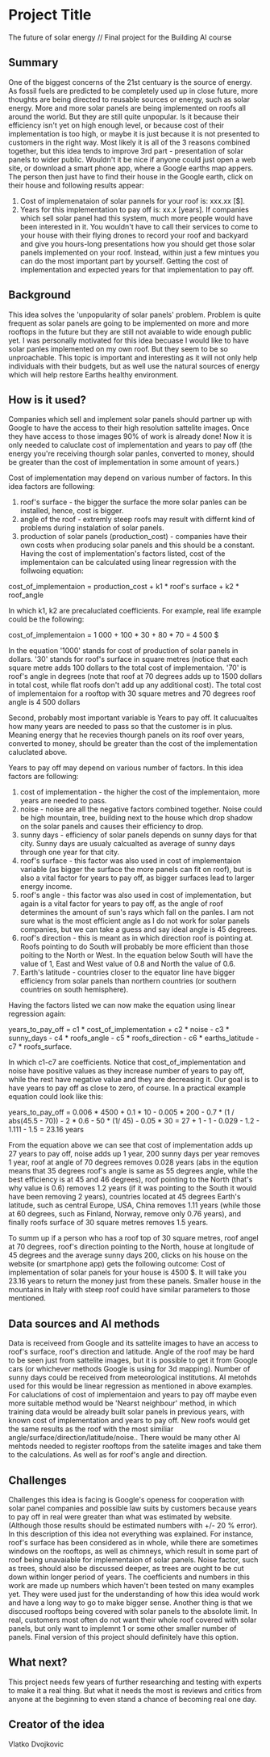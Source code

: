 # Project Title

The future of solar energy //
Final project for the Building AI course

## Summary

One of the biggest concerns of the 21st centuary is the source of energy. As fossil fuels are predicted to be completely used up in close future, more thoughts are being directed to reusable sources or energy, such as solar energy.
More and more solar panels are being implemented on roofs all around the world. But they are still quite unpopular. Is it because their efficiency isn't yet on high enough level, or because cost of their implementation is too high, or maybe it is just because it is not presented to customers in the right way. Most likely it is all of the 3 reasons combined together, but this idea tends to improve 3rd part - presentation of solar panels to wider public.
Wouldn't it be nice if anyone could just open a web site, or download a smart phone app, where a Google earths map appers. The person then just have to find their house in the Google earth, click on their house and following results appear: 
1) Cost of implemenataion of solar pannels for your roof is: xxx.xx [$]. 
2) Years for this implementation to pay off is: xx.x [years]. 
If companies which sell solar panel had this system, much more people would have been interested in it. You wouldn't have to call their services to come to your house with their flying drones to record your roof and backyard and give you hours-long presentations how you should get those solar panels implemented on your roof. Instead, within just a few mintues you can do the most important part by yourself. Getting the cost of implementation and expected years for that implementation to pay off.

## Background

This idea solves the 'unpopularity of solar panels' problem. Problem is quite frequent as solar panels are going to be implemented on more and more rooftops in the future but they are still not avaiable to wide enough public yet.
I was personally motivated for this idea becuase I would like to have solar panles implemented on my own roof. But they seem to be so unproachable. This topic is important and interesting as it will not only help individuals with their budgets, but as well use the natural sources of energy which will help restore Earths healthy environment.



## How is it used?


Companies which sell and implement solar panels should partner up with Google to have the access to their high resolution sattelite images. Once they have access to those images 90% of work is already done! Now it is only needed to caluclate cost of implementation and years to pay off (the energy you're receiving thourgh solar panles, converted to money, should be greater than the cost of implementation in some amount of years.)

Cost of implementation may depend on various number of factors. In this idea factors are following:
1) roof's surface - the bigger the surface the more solar panles can be installed, hence, cost is bigger.
2) angle of the roof - extremly steep roofs may result with differnt kind of problems during instalation of solar panels.
3) production of solar panels (production_cost) - companies have their own costs when producing solar panels and this should be a constant.
Having the cost of implementation's factors listed, cost of the implementaion can be calculated using linear regression with the follwoing equation:

cost_of_implementaion = production_cost + k1 * roof's surface + k2 * roof_angle

In which k1, k2 are precaluclated coefficients.
For example, real life example could be the following:

cost_of_implementaion = 1 000 + 100 * 30 + 80 * 70
                      = 4 500 $

In the equation '1000' stands for cost of production of solar panels in dollars. '30' stands for roof's surface in square metres (notice that each square metre adds  100 dollars to the total cost of implementaion. '70' is roof's angle in degrees (note that roof at 70 degrees adds up to 1500 dollars in total cost, while flat roofs don't add up any additional cost).
The total cost of implementaion for a rooftop with 30 square metres and 70 degrees roof angle is 4 500 dollars

Second, probably most important variable is Years to pay off. It calucualtes how many years are needed to pass so that the customer is in plus. Meaning energy that he recevies thourgh panels on its roof over years, converted to money, should be greater than the cost of the implementation caluclated above.

Years to pay off may depend on various number of factors. In this idea factors are following:
1) cost of implementation - the higher the cost of the implementaion, more years are needed to pass.
2) noise - noise are all the negative factors combined together. Noise could be high mountain, tree, building next to the house which drop shadow on the solar panels and causes their efficiency to drop.
3) sunny days - efficiency of solar panels depends on sunny days for that city. Sunny days are usualy calcualted as average of sunny days through one year for that city.
4) roof's surface - this factor was also used in cost of implementaion variable (as bigger the surface the more panels can fit on roof), but is also a vital factor for years to pay off, as bigger surfaces lead to larger energy income.
5) roof's angle - this factor was also used in cost of implementation, but again is a vital factor for years to pay off, as the angle of roof determines the amount of sun's rays which fall on the panles. I am not sure what is the most efficient angle as I do not work for solar panels companies, but we can take a guess and say ideal angle is 45 degrees.
6) roof's direction - this is meant as in which direction roof is pointing at. Roofs pointing to do South will probably be more efficient than those poiting to the North or West. In the equation below South will have the value of 1, East and West value of 0.8 and North the value of 0.6.
7) Earth's latitude - countries closer to the equator line have bigger efficiency from solar panels than northern countries (or southern countries on south hemisphere). 

Having the factors listed we can now make the equation using linear regression again:

years_to_pay_off = c1 * cost_of_implementation + c2 * noise - c3 * sunny_days - c4 * roofs_angle - c5 * roofs_direction - c6 * earths_latitude - c7 * roofs_surface.

In which c1-c7 are coefficients.
Notice that cost_of_implementation and noise have positive values as they increase number of years to pay off, while the rest have negative value and they are decreasing it. Our goal is to have years to pay off as close to zero, of course.
In a practical example equation could look like this:

years_to_pay_off = 0.006 * 4500 + 0.1 * 10 - 0.005 * 200 - 0.7 * (1 / abs(45.5 - 70)) - 2 * 0.6 - 50 * (1/ 45) - 0.05 * 30
                 = 27 + 1 - 1 - 0.029 - 1.2 - 1.111 - 1.5
                 = 23.16 years
                 
From the equation above we can see that cost of implementation adds up 27 years to pay off, noise adds up 1 year, 200 sunny days per year removes 1 year, roof at angle of 70 degrees removes 0.028 years (abs in the eqution means that 35 degrees roof's angle is same as 55 degrees angle, while the best efficiency is at 45 and 46 degrees), roof pointing to the North (that's why value is 0.6) removes 1.2 years (if it was pointing to the South it would have been removing 2 years), countries located at 45 degrees Earth's latitude, such as central Europe, USA, China removes 1.11 years (while those at 60 degrees, such as Finland, Norway, remove only 0.76 years), and finally roofs surface of 30 square metres removes 1.5 years.

To summ up if a person who has a roof top of 30 square metres, roof angel at 70 degrees, roof's direction pointing to the North, house at longitude of 45 degrees and the average sunny days 200, clicks on his house on the website (or smartphone app) gets the following outcome:
Cost of implementation of solar panels for your house is 4500 $. It will take you 23.16 years to return the money just from these panels.
Smaller house in the mountains in Italy with steep roof could have similar parameters to those mentioned.



## Data sources and AI methods

Data is receiveed from Google and its sattelite images to have an access to roof's surface, roof's direction and latitude.
Angle of the roof may be hard to be seen just from sattelite images, but it is possible to get it from Google cars (or whichever methods Google is using for 3d mapping).
Number of sunny days could be received from meteorological institutions.
AI metohds used for this would be linear regression as mentioned in above examples. For caluclations of cost of implementaion and years to pay off maybe even more suitable method would be 'Nearst neighbour' method, in which training data would be already built solar panels in previous years, with known cost of implementation and years to pay off. New roofs would get the same results as the roof with the most similiar angle/surface/direction/latitude/noise..
There would be many other AI mehtods needed to register rooftops from the satelite images and take them to the calculations. As well as for roof's angle and direction.


## Challenges

Challenges this idea is facing is Google's openess for cooperation with solar panel companies and possible law suits by customers because years to pay off in real were greater than what was estimated by website. (Although those results should be estimated numbers with +/- 20 % error).
In this description of this idea not everything was explained. For instance, roof's surface has been considered as in whole, while there are sometimes windows on the rooftops, as well as chimneys, which result in some part of roof being unavaiable for implementaion of solar panels. Noise factor, such as trees, should also be discussed deeper, as trees are ought to be cut down within longer period of years.
The coefficients and numbers in this work are made up numbers which haven't been tested on many examples yet. They were used just for the understanding of how this idea would work and have a long way to go to make bigger sense.
Another thing is that we disccused rooftops being covered with solar panels to the absolote limit. In real, customers most often do not want their whole roof covered with solar panels, but only want to implemnt 1 or some other smaller number of panels. Final version of this project should definitely have this option.


## What next?

This project needs few years of further researching and testing with experts to make it a real thing.
But what it needs the most is reviews and critics from anyone at the beginning to even stand a chance of becoming real one day.



## Creator of the idea

Vlatko Dvojkovic


